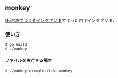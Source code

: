 ## monkey

[Go言語でつくるインタプリタ](https://www.oreilly.co.jp/books/9784873118222/)で作った自作インタプリタ.

### 使い方

```
$ go build
$ ./monkey
```

#### ファイルを実行する場合

```
$ ./monkey examples/test.monkey
```
